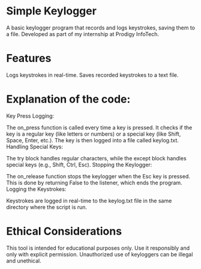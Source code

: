# Simple Keylogger
A basic keylogger program that records and logs keystrokes, saving them to a file. Developed as part of my internship at Prodigy InfoTech.

# Features
Logs keystrokes in real-time.
Saves recorded keystrokes to a text file.

# Explanation of the code:
Key Press Logging:

The on_press function is called every time a key is pressed. It checks if the key is a regular key (like letters or numbers) or a special key (like Shift, Space, Enter, etc.). The key is then logged into a file called keylog.txt.
Handling Special Keys:

The try block handles regular characters, while the except block handles special keys (e.g., Shift, Ctrl, Esc).
Stopping the Keylogger:

The on_release function stops the keylogger when the Esc key is pressed. This is done by returning False to the listener, which ends the program.
Logging the Keystrokes:

Keystrokes are logged in real-time to the keylog.txt file in the same directory where the script is run.

# Ethical Considerations
This tool is intended for educational purposes only. Use it responsibly and only with explicit permission. Unauthorized use of keyloggers can be illegal and unethical.
